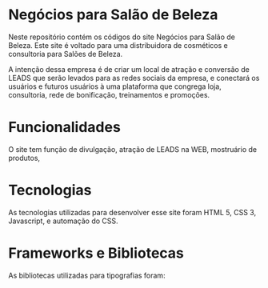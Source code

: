 # Negócios para Salão de Beleza
Neste repositório contém os códigos do site Negócios para Salão de Beleza. Este site é voltado para uma distribuidora de cosméticos e consultoria para Salões de Beleza.

A intenção dessa empresa é de criar um local de atração e conversão de LEADS que serão levados para as redes sociais da empresa, e conectará os usuários e futuros usuários
à uma plataforma que congrega loja, consultoria, rede de bonificação, treinamentos e promoções.

# Funcionalidades
O site tem função de divulgação, atração de LEADS na WEB, mostruário de produtos, 

# Tecnologias
As tecnologias utilizadas para desenvolver esse site foram HTML 5, CSS 3, Javascript, e automação do CSS.

# Frameworks e Bibliotecas
As bibliotecas utilizadas para tipografias foram:
